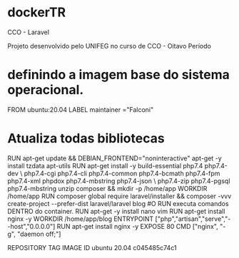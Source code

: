 # dockerTR
CCO - Laravel 

Projeto desenvolvido pelo UNIFEG no curso de CCO - Oitavo Período

# definindo a imagem base do sistema operacional.
FROM ubuntu:20.04
LABEL maintainer ="Falconi"
# Atualiza todas bibliotecas 

RUN apt-get update && DEBIAN_FRONTEND="noninteractive" apt-get -y install tzdata apt-utils
RUN apt-get install -y build-essential php7.4 php7.4-dev \\
php7.4-cgi php7.4-cli php7.4-common php7.4-bcmath php7.4-fpm php7.4-xml phpdox php7.4-mbstring php7.4-json \\
php7.4-zip php7.4-pgsql php7.4-mbstring unzip composer && mkdir -p /home/app
WORKDIR /home/app
RUN composer global require laravel/installer && composer -vvv create-project --prefer-dist laravel/laravel blog
#O RUN executa comandos DENTRO do container. 
RUN apt-get -y install nano vim
RUN apt-get install nginx -y
WORKDIR /home/app/blog
ENTRYPOINT ["php","artisan","serve","--host","0.0.0.0"]
RUN apt-get install nginx -y
EXPOSE 80
CMD ["nginx", "-g", "daemon off;"]



REPOSITORY          TAG                 IMAGE ID
ubuntu              20.04               c045485c74c1
